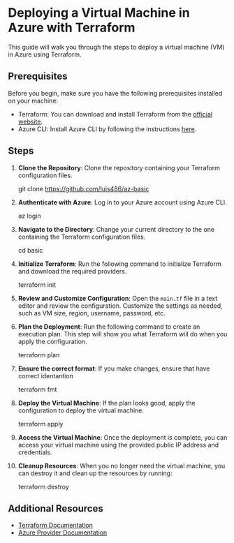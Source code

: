 # Deploying a Virtual Machine in Azure with Terraform

This guide will walk you through the steps to deploy a virtual machine (VM) in Azure using Terraform.

## Prerequisites

Before you begin, make sure you have the following prerequisites installed on your machine:

- Terraform: You can download and install Terraform from the [official website](https://www.terraform.io/downloads.html).
- Azure CLI: Install Azure CLI by following the instructions [here](https://docs.microsoft.com/en-us/cli/azure/install-azure-cli).

## Steps

1. **Clone the Repository**: Clone the repository containing your Terraform configuration files.

    git clone https://github.com/luis486/az-basic

2. **Authenticate with Azure**: Log in to your Azure account using Azure CLI.

    az login

3. **Navigate to the Directory**: Change your current directory to the one containing the Terraform configuration files.

    cd basic

4. **Initialize Terraform**: Run the following command to initialize Terraform and download the required providers.

    terraform init

5. **Review and Customize Configuration**: Open the `main.tf` file in a text editor and review the configuration. Customize the settings as needed, such as VM size, region, username, password, etc.

6. **Plan the Deployment**: Run the following command to create an execution plan. This step will show you what Terraform will do when you apply the configuration.

    terraform plan

7. **Ensure the correct format**: If you make changes, ensure that have correct identantion

    terraform fmt
   
8. **Deploy the Virtual Machine**: If the plan looks good, apply the configuration to deploy the virtual machine.

    terraform apply

9. **Access the Virtual Machine**: Once the deployment is complete, you can access your virtual machine using the provided public IP address and credentials.

10. **Cleanup Resources**: When you no longer need the virtual machine, you can destroy it and clean up the resources by running:

    terraform destroy

## Additional Resources

- [Terraform Documentation](https://www.terraform.io/docs/index.html)
- [Azure Provider Documentation](https://registry.terraform.io/providers/hashicorp/azurerm/latest/docs)
